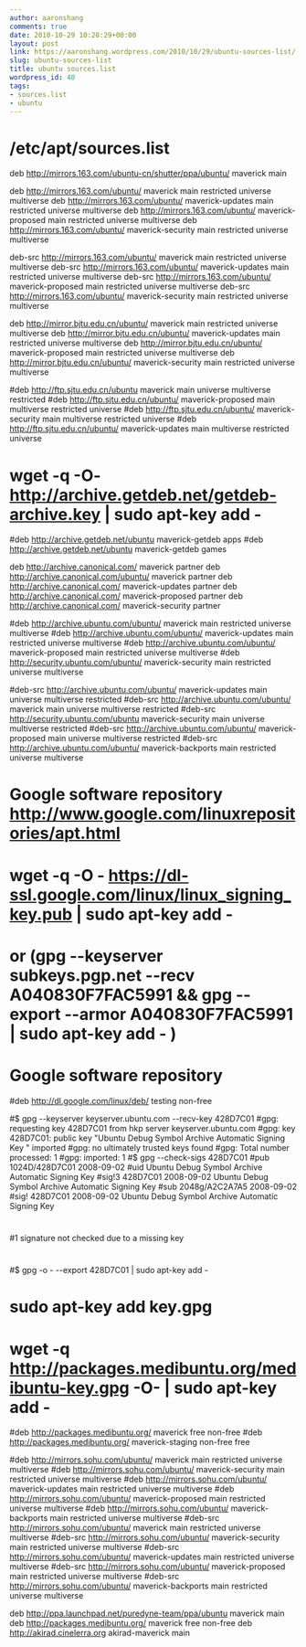 ```yaml
---
author: aaronshang
comments: true
date: 2010-10-29 10:28:29+00:00
layout: post
link: https://aaronshang.wordpress.com/2010/10/29/ubuntu-sources-list/
slug: ubuntu-sources-list
title: ubuntu sources.list
wordpress_id: 40
tags:
- sources.list
- ubuntu
---
```


# /etc/apt/sources.list

deb http://mirrors.163.com/ubuntu-cn/shutter/ppa/ubuntu/ maverick main

deb http://mirrors.163.com/ubuntu/ maverick main restricted universe multiverse
deb http://mirrors.163.com/ubuntu/ maverick-updates main restricted universe multiverse
deb http://mirrors.163.com/ubuntu/ maverick-proposed main restricted universe multiverse
deb http://mirrors.163.com/ubuntu/ maverick-security main restricted universe multiverse

deb-src http://mirrors.163.com/ubuntu/ maverick main restricted universe multiverse
deb-src http://mirrors.163.com/ubuntu/ maverick-updates main restricted universe multiverse
deb-src http://mirrors.163.com/ubuntu/ maverick-proposed main restricted universe multiverse
deb-src http://mirrors.163.com/ubuntu/ maverick-security main restricted universe multiverse


deb http://mirror.bjtu.edu.cn/ubuntu/ maverick main restricted universe multiverse
deb http://mirror.bjtu.edu.cn/ubuntu/ maverick-updates main restricted universe multiverse
deb http://mirror.bjtu.edu.cn/ubuntu/ maverick-proposed main restricted universe multiverse
deb http://mirror.bjtu.edu.cn/ubuntu/ maverick-security main restricted universe multiverse

#deb http://ftp.sjtu.edu.cn/ubuntu maverick main universe multiverse restricted
#deb http://ftp.sjtu.edu.cn/ubuntu/ maverick-proposed main multiverse restricted universe
#deb http://ftp.sjtu.edu.cn/ubuntu/ maverick-security main multiverse restricted universe
#deb http://ftp.sjtu.edu.cn/ubuntu/ maverick-updates main multiverse restricted universe

# wget -q -O- http://archive.getdeb.net/getdeb-archive.key | sudo apt-key add -
#deb http://archive.getdeb.net/ubuntu maverick-getdeb apps
#deb http://archive.getdeb.net/ubuntu maverick-getdeb games

deb http://archive.canonical.com/ maverick partner
deb http://archive.canonical.com/ubuntu/ maverick partner
deb http://archive.canonical.com/ maverick-updates partner
deb http://archive.canonical.com/ maverick-proposed partner
deb http://archive.canonical.com/ maverick-security partner

#deb http://archive.ubuntu.com/ubuntu/ maverick main restricted universe multiverse
#deb http://archive.ubuntu.com/ubuntu/ maverick-updates main restricted universe multiverse
#deb http://archive.ubuntu.com/ubuntu/ maverick-proposed main restricted universe multiverse
#deb http://security.ubuntu.com/ubuntu/ maverick-security main restricted universe multiverse

#deb-src http://archive.ubuntu.com/ubuntu/ maverick-updates main universe multiverse restricted
#deb-src http://archive.ubuntu.com/ubuntu/ maverick main universe multiverse restricted
#deb-src http://security.ubuntu.com/ubuntu maverick-security main universe multiverse restricted
#deb-src http://archive.ubuntu.com/ubuntu/ maverick-proposed main universe multiverse restricted
#deb-src http://archive.ubuntu.com/ubuntu/ maverick-backports main restricted universe multiverse

# Google software repository http://www.google.com/linuxrepositories/apt.html
# wget -q -O - https://dl-ssl.google.com/linux/linux_signing_key.pub | sudo apt-key add -
# or (gpg --keyserver subkeys.pgp.net --recv A040830F7FAC5991 && gpg --export --armor A040830F7FAC5991 | sudo apt-key add - )

# Google software repository
#deb http://dl.google.com/linux/deb/ testing non-free

#$ gpg --keyserver keyserver.ubuntu.com --recv-key 428D7C01
#gpg: requesting key 428D7C01 from hkp server keyserver.ubuntu.com
#gpg: key 428D7C01: public key "Ubuntu Debug Symbol Archive Automatic Signing Key " imported
#gpg: no ultimately trusted keys found
#gpg: Total number processed: 1
#gpg:               imported: 1
#$ gpg --check-sigs 428D7C01
#pub 1024D/428D7C01 2008-09-02
#uid Ubuntu Debug Symbol Archive Automatic Signing Key 
#sig!3        428D7C01 2008-09-02  Ubuntu Debug Symbol Archive Automatic Signing Key 
#sub   2048g/A2C2A7A5 2008-09-02
#sig!         428D7C01 2008-09-02  Ubuntu Debug Symbol Archive Automatic Signing Key 
#
#1 signature not checked due to a missing key
#
#$ gpg -o - --export 428D7C01 | sudo apt-key add -

# sudo apt-key add key.gpg

# wget -q http://packages.medibuntu.org/medibuntu-key.gpg -O- | sudo apt-key add -
#deb http://packages.medibuntu.org/ maverick free non-free
#deb http://packages.medibuntu.org/ maverick-staging non-free free

#deb http://mirrors.sohu.com/ubuntu/ maverick main restricted universe multiverse
#deb http://mirrors.sohu.com/ubuntu/ maverick-security main restricted universe multiverse
#deb http://mirrors.sohu.com/ubuntu/ maverick-updates main restricted universe multiverse
#deb http://mirrors.sohu.com/ubuntu/ maverick-proposed main restricted universe multiverse
#deb http://mirrors.sohu.com/ubuntu/ maverick-backports main restricted universe multiverse
#deb-src http://mirrors.sohu.com/ubuntu/ maverick main restricted universe multiverse
#deb-src http://mirrors.sohu.com/ubuntu/ maverick-security main restricted universe multiverse
#deb-src http://mirrors.sohu.com/ubuntu/ maverick-updates main restricted universe multiverse
#deb-src http://mirrors.sohu.com/ubuntu/ maverick-proposed main restricted universe multiverse
#deb-src http://mirrors.sohu.com/ubuntu/ maverick-backports main restricted universe multiverse


deb http://ppa.launchpad.net/puredyne-team/ppa/ubuntu maverick main
deb http://packages.medibuntu.org/ maverick free non-free
deb http://akirad.cinelerra.org akirad-maverick main
